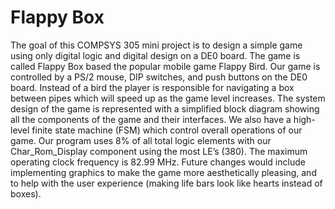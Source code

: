 # Flappy Box

The goal of this COMPSYS 305 mini project is to design a simple game using only digital logic and digital design on a DE0 board. The game is called Flappy Box based the popular mobile game Flappy Bird. Our game is controlled by a PS/2 mouse, DIP switches, and push buttons on the DE0 board. Instead of a bird the player is responsible for navigating a box between pipes which will speed up as the game level increases. The system design of the game is represented with a simplified block diagram showing all the components of the game and their interfaces. We also have a high-level finite state machine (FSM) which control overall operations of our game. Our program uses 8% of all total logic elements with our Char_Rom_Display component using the most LE’s (380). The maximum operating clock frequency is 82.99 MHz. Future changes would include implementing graphics to make the game more aesthetically pleasing, and to help with the user experience (making life bars look like hearts instead of boxes). 
